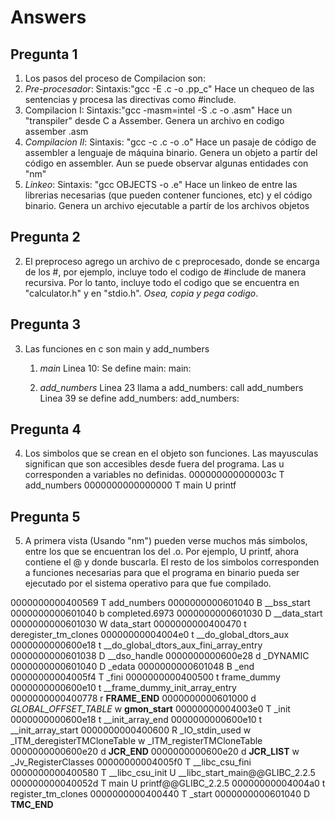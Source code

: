 # Answers

## Pregunta 1
1. Los pasos del proceso de Compilacion son:
  1. *Pre-procesador*: Sintaxis:"gcc -E .c -o .pp_c" Hace un chequeo de las sentencias y procesa las directivas como #include.
  2. Compilacion I:  Sintaxis:"gcc -masm=intel -S .c -o .asm" Hace un "transpiler" desde C a Assember.
                     Genera un archivo en codigo assember .asm
  3. *Compilacion II*: Sintaxis: "gcc -c .c -o .o"  Hace un pasaje de código de assembler a lenguaje de máquina binario.
                      Genera un objeto a partír del código en assembler.
                      Aun se puede observar algunas entidades con "nm"
  4. *Linkeo*:         Sintaxis: "gcc OBJECTS -o .e" Hace un linkeo de entre las librerias necesarias
                      (que pueden contener funciones, etc) y el código binario.
                      Genera un archivo ejecutable a partír de los archivos objetos
## Pregunta 2
2. El preproceso agrego un archivo de c preprocesado, donde se encarga de los #, por ejemplo, incluye todo el codigo de #include de manera recursiva.
  Por lo tanto, incluye todo el codigo que se encuentra en "calculator.h" y en "stdio.h".
  *Osea, copia y pega codigo*.

## Pregunta 3
3. Las funciones en c son main y add_numbers
      1. *main*
      Linea 10: Se define main: main:

      2. *add_numbers*
      Linea 23 llama a add_numbers:   call	add_numbers
      Linea 39 se define add_numbers: add_numbers:

## Pregunta 4
4. Los simbolos que se crean en el objeto son funciones. Las mayusculas significan
que son accesibles desde fuera del programa.
   Las u corresponden a variables no definidas.
        000000000000003c T add_numbers
        0000000000000000 T main
                         U printf
## Pregunta 5
5. A primera vista (Usando "nm") pueden verse muchos más simbolos, entre los que se encuentran los del .o. Por ejemplo, U printf, ahora contiene el @ y donde buscarla.
   El resto de los simbolos corresponden a funciones necesarias para que el programa en binario pueda ser ejecutado por el sistema operativo para que fue compilado.

0000000000400569 T add_numbers
0000000000601040 B __bss_start
0000000000601040 b completed.6973
0000000000601030 D __data_start
0000000000601030 W data_start
0000000000400470 t deregister_tm_clones
00000000004004e0 t __do_global_dtors_aux
0000000000600e18 t __do_global_dtors_aux_fini_array_entry
0000000000601038 D __dso_handle
0000000000600e28 d _DYNAMIC
0000000000601040 D _edata
0000000000601048 B _end
00000000004005f4 T _fini
0000000000400500 t frame_dummy
0000000000600e10 t __frame_dummy_init_array_entry
0000000000400778 r __FRAME_END__
0000000000601000 d _GLOBAL_OFFSET_TABLE_
                 w __gmon_start__
00000000004003e0 T _init
0000000000600e18 t __init_array_end
0000000000600e10 t __init_array_start
0000000000400600 R _IO_stdin_used
                 w _ITM_deregisterTMCloneTable
                 w _ITM_registerTMCloneTable
0000000000600e20 d __JCR_END__
0000000000600e20 d __JCR_LIST__
                 w _Jv_RegisterClasses
00000000004005f0 T __libc_csu_fini
0000000000400580 T __libc_csu_init
                 U __libc_start_main@@GLIBC_2.2.5
000000000040052d T main
                 U printf@@GLIBC_2.2.5
00000000004004a0 t register_tm_clones
0000000000400440 T _start
0000000000601040 D __TMC_END__
